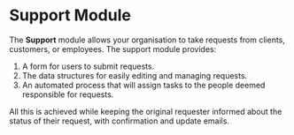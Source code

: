 # Support Module

The **Support** module allows your organisation to take requests from clients, customers, or employees. The support module provides:
1. A form for users to submit requests.
2. The data structures for easily editing and managing requests.
3. An automated process that will assign tasks to the people deemed responsible for requests.

All this is achieved while keeping the original requester informed about the status of their request, with confirmation and update emails.